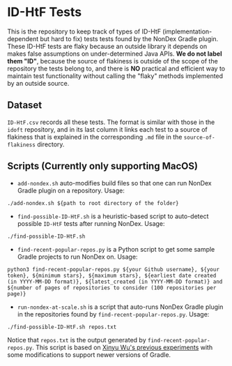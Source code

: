 # ID-HtF Tests
This is the repository to keep track of types of ID-HtF (implementation-dependent but hard to fix) tests tests found by the NonDex Gradle plugin. These ID-HtF tests are flaky because an outside library it depends on makes false assumptions on under-determined Java APIs. **We do not label them "ID"**, because the source of flakiness is outside of the scope of the repository the tests belong to, and there is **NO** practical and efficient way to maintain test functionality without calling the "flaky" methods implemented by an outside source.

## Dataset
`ID-HtF.csv` records all these tests. The format is similar with those in the `idoft` repository, and in its last column it links each test to a source of flakiness that is explained in the corresponding `.md` file in the `source-of-flakiness` directory.

## Scripts (Currently only supporting MacOS)
- `add-nondex.sh` auto-modifies build files so that one can run NonDex Gradle plugin on a repository. Usage:
```
./add-nondex.sh ${path to root directory of the folder}
```
- `find-possible-ID-HtF.sh` is a heuristic-based script to auto-detect possible `ID-HtF` tests after running NonDex. Usage:
```
./find-possible-ID-HtF.sh
```
- `find-recent-popular-repos.py` is a Python script to get some sample Gradle projects to run NonDex on. Usage:
```
python3 find-recent-popular-repos.py ${your Github username}, ${your token}, ${minimum stars}, ${maximum stars}, ${earliest date created (in YYYY-MM-DD format)}, ${latest_created (in YYYY-MM-DD format)} and ${number of pages of repositories to consider (100 repositories per page)}
```
- `run-nondex-at-scale.sh` is a script that auto-runs NonDex Gradle plugin in the repositories found by `find-recent-popular-repos.py`. Usage:
```
./find-possible-ID-HtF.sh repos.txt
```
Notice that `repos.txt` is the output generated by `find-recent-popular-repos.py`. This script is based on [Xinyu Wu's previous experiments](https://github.com/MarcyGO/NonDex-plugin-test/blob/main/try_plugin.sh) with some modifications to support newer versions of Gradle. 
